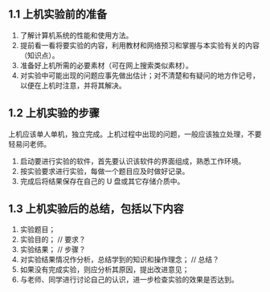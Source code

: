 ## 1.1 上机实验前的准备
1. 了解计算机系统的性能和使用方法。
2. 提前看一看将要实验的内容，利用教材和网络预习和掌握与本实验有关的内容（知识点）。
3. 准备好上机所需的必要素材（可在网上搜索类似素材）。
4. 对实验中可能出现的问题应事先做出估计；对不清楚和有疑问的地方作记号，以便在上机时注意，并将其解决。

## 1.2 上机实验的步骤
上机应该单人单机，独立完成。上机过程中出现的问题，一般应该独立处理，不要轻易问老师。
1. 启动要进行实验的软件，首先要认识该软件的界面组成，熟悉工作环境。
2. 按实验要求进行实验，每做一个题目应及时做好记录。
3. 完成后将结果保存在自己的 U 盘或其它存储介质中。

## 1.3 上机实验后的总结，包括以下内容
1. 实验题目；
2. 实验目的； // 要求？
3. 实验结果； // 步骤？
4. 对实验结果情况作分析，总结学到的知识和操作理念； // 总结？
5. 如果没有完成实验，则应分析其原因，提出改进意见；
6. 与老师、同学进行讨论自己的认识，进一步检查实验的效果是否达到。
